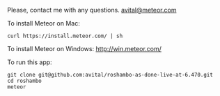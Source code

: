Please, contact me with any questions. avital@meteor.com

To install Meteor on Mac:
```
curl https://install.meteor.com/ | sh
```

To install Meteor on Windows: http://win.meteor.com/

To run this app:
```
git clone git@github.com:avital/roshambo-as-done-live-at-6.470.git
cd roshambo
meteor
```
